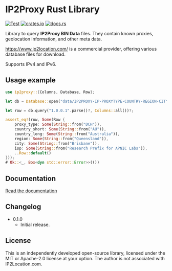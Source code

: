 IP2Proxy Rust Library
=====================

[![Test](https://github.com/niklasf/ip2proxy-rust/workflows/Test/badge.svg)](https://github.com/niklasf/ip2proxy-rust/actions)
[![crates.io](https://img.shields.io/crates/v/ip2proxy.svg)](https://crates.io/crates/ip2proxy)
[![docs.rs](https://docs.rs/ip2proxy/badge.svg)](https://docs.rs/ip2proxy)

Library to query **IP2Proxy BIN Data** files. They contain known proxies,
geolocation information, and other meta data.

https://www.ip2location.com/ is a commercial provider, offering various database
files for download.

Supports IPv4 and IPv6.

Usage example
-------------

```rust
use ip2proxy::{Columns, Database, Row};

let db = Database::open("data/IP2PROXY-IP-PROXYTYPE-COUNTRY-REGION-CITY-ISP.SAMPLE.BIN")?;

let row = db.query("1.0.0.1".parse()?, Columns::all())?;

assert_eq!(row, Some(Row {
    proxy_type: Some(String::from("DCH")),
    country_short: Some(String::from("AU")),
    country_long: Some(String::from("Australia")),
    region: Some(String::from("Queensland")),
    city: Some(String::from("Brisbane")),
    isp: Some(String::from("Research Prefix for APNIC Labs")),
    ..Row::default()
}));
# Ok::<_, Box<dyn std::error::Error>>(())
```

Documentation
-------------

[Read the documentation](https://docs.rs/ip2proxy)

Changelog
---------

* 0.1.0
  - Initial release.

License
-------

This is an independently developed open-source library, licensed under the
MIT or Apache-2.0 license at your option. The author is not associated with
IP2Location.com.
